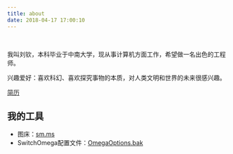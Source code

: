 ```yaml
---
title: about
date: 2018-04-17 17:00:10
---
```


<br>

我叫刘钦，本科毕业于中南大学，现从事计算机方面工作，希望做一名出色的工程师。

兴趣爱好：喜欢科幻、喜欢探究事物的本质，对人类文明和世界的未来很感兴趣。

[简历](../assets/liuqinh2s-resume.pdf)

## 我的工具

- 图床：[sm.ms](https://sm.ms)
- SwitchOmega配置文件：[OmegaOptions.bak](https://liuqinh2s.github.io/blog/assets/OmegaOptions.bak)